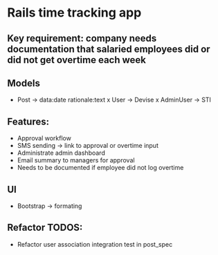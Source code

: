 # Rails time tracking app

## Key requirement: company needs documentation that salaried employees did or did not get overtime each week

## Models
- Post -> data:date rationale:text
x User -> Devise
x AdminUser -> STI

## Features:
- Approval workflow
- SMS sending -> link to approval or overtime input
- Administrate admin dashboard
- Email summary to managers for approval
- Needs to be documented if employee did not log overtime

## UI
- Bootstrap -> formating

## Refactor TODOS:
- Refactor user association integration test in post_spec